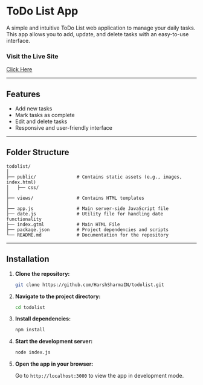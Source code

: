 
# ToDo List App

A simple and intuitive ToDo List web application to manage your daily tasks. This app allows you to add, update, and delete tasks with an easy-to-use interface.

### Visit the Live Site

[Click Here](https://todolistharsh.glitch.me)

---

## Features

- Add new tasks
- Mark tasks as complete
- Edit and delete tasks
- Responsive and user-friendly interface

---

## Folder Structure

```
todolist/
│
├── public/               # Contains static assets (e.g., images, index.html)
│   ├── css/
│
├── views/                # Contains HTML templates
│
├── app.js                # Main server-side JavaScript file
├── date.js               # Utility file for handling date functionality
├── index.gtml            # Main HTML File
├── package.json          # Project dependencies and scripts
└── README.md             # Documentation for the repository
```

---

## Installation

1. **Clone the repository:**

   ```bash
   git clone https://github.com/HarshSharmaIN/todolist.git
   ```

2. **Navigate to the project directory:**

   ```bash
   cd todolist
   ```

3. **Install dependencies:**

   ```bash
   npm install
   ```

4. **Start the development server:**

   ```bash
   node index.js
   ```

5. **Open the app in your browser:**

   Go to `http://localhost:3000` to view the app in development mode.
